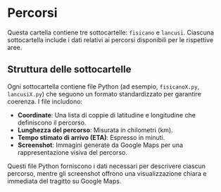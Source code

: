 # Percorsi

Questa cartella contiene tre sottocartelle: `fisicano` e `lancusi`. Ciascuna sottocartella include i dati relativi ai percorsi disponibili per le rispettive aree.

## Struttura delle sottocartelle

Ogni sottocartella contiene file Python (ad esempio, `fisicanoX.py`, `lancusiX.py`) che seguono un formato standardizzato per garantire coerenza. I file includono:

- **Coordinate**: Una lista di coppie di latitudine e longitudine che definiscono il percorso.
- **Lunghezza del percorso**: Misurata in chilometri (km).
- **Tempo stimato di arrivo (ETA)**: Espresso in minuti.
- **Screenshot**: Immagini generate da Google Maps per una rappresentazione visiva del percorso.

Questi file Python forniscono i dati necessari per descrivere ciascun percorso, mentre gli screenshot offrono una visualizzazione chiara e immediata del tragitto su Google Maps.
